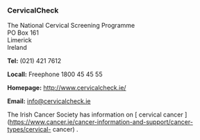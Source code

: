 ###  CervicalCheck

The National Cervical Screening Programme  
PO Box 161  
Limerick  
Ireland

**Tel:** (021) 421 7612

**Locall:** Freephone 1800 45 45 55

**Homepage:** [ http://www.cervicalcheck.ie/ ](http://www.cervicalcheck.ie/)

**Email:** [ info@cervicalcheck.ie ](mailto:info@cervicalcheck.ie)

The Irish Cancer Society has information on [ cervical cancer
](https://www.cancer.ie/cancer-information-and-support/cancer-types/cervical-
cancer) .
